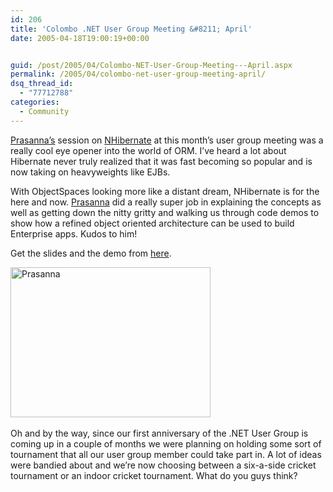 ```yaml
---
id: 206
title: 'Colombo .NET User Group Meeting &#8211; April'
date: 2005-04-18T19:00:19+00:00


guid: /post/2005/04/Colombo-NET-User-Group-Meeting---April.aspx
permalink: /2005/04/colombo-net-user-group-meeting-april/
dsq_thread_id:
  - "77712788"
categories:
  - Community
---
```

<p><a href="http://thedeveloper.blogspot.com/">Prasanna&rsquo;s</a> session on <a href="http://www.nhibernate.org/">NHibernate</a> at this month&rsquo;s user group meeting was a really cool eye opener into the world of ORM. I&rsquo;ve heard a lot about Hibernate never truly realized that it was fast becoming so popular and is now taking on heavyweights like EJBs. </p>
<p>With ObjectSpaces looking more like a distant dream, NHibernate is for the here and now. <a href="http://thedeveloper.blogspot.com/">Prasanna</a> did a&nbsp;really super job in explaining the concepts as well as getting down the nitty gritty and walking us through code demos to show how a refined object oriented architecture can be used to build Enterprise apps. Kudos to him!</p>
<p>Get the slides and the demo from <a href="http://thedeveloper.blogspot.com/2005/04/april-net-user-group-meeting.html">here</a>.</p>
<p><img height="240" alt="Prasanna" src="{{ site.url }}{{ site.baseurl }}/wp-content/uploads/contentbinary/05_2D04_2D18_20IMG_0610_small.jpg" width="320" border="0" />&nbsp;</p>
<p>Oh and by the way, since our first anniversary of the .NET User Group is coming up in a couple of months we were planning on holding some sort of tournament that all our user group member could take part in. A lot of ideas were bandied about and we&rsquo;re now choosing between a six-a-side cricket tournament or an indoor cricket tournament. What do you guys think?</p>